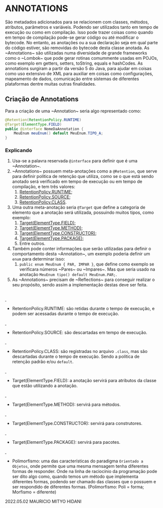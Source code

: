 # ANNOTATIONSSão metadados adicionados para se relacionem com classes, métodos, atributos, parâmetros e variáveis. Podendo ser utilizados tanto em tempo de execução ou como em compilação.Isso pode trazer coisas como quando em tempo de compilação pode-se gerar código ou até modificar o bytecode. No entanto, as anotações ou a sua declaração seja em qual parte do código estiver, são removidas do bytecode desta classe anotada.As ~Annotations~ são utilizadas numa diversidade de grande frameworks como o ~Lombok~ que pode gerar rotinas comummente usadas em POJOs, como exemplo em getters, setters, toString, equals e hashCodes.As annotations surgiram a partir da versão 5 do Java, para ajudar em coisas como uso extensivo de XML para auxiliar em coisas como configurações, mapeamento de dados, comunicação entre sistemas de diferentes plataformas dentre muitas outras finalidades.## Criação de AnnotationsPara a criação de uma ~Annotation~ seria algo representado como: ````java@Retention(RetentionPolicy.RUNTIME)@Target(ElementType.FIELD)public @interface NomeDaAnnotation {      MeuEnum meuEnum() default MeuEnum.TIPO_A;}````### Explicando1. Usa-se a palavra reservada `@interface` para definir que é uma ~Annotation~.2. ~Annotations~ possuem meta-anotações como a `@Retention`, que serve para definir política de retenção que utiliza, como se o que está sendo anotado será verificado em tempo de execução ou em tempo de compilação, e tem três valores:   1. [RetentionPolicy.RUNTIME](#RetentionPolicy.RUNTIME-id);    2. [RetentionPolicy.SOURCE](#RetentionPolicy.SOURCE-id);    3. [RetentionPolicy.CLASS](#RetentionPolicy.CLASS-id).3. Uma outra meta-anotação seria `@Target` que define a categoria de elemento que a anotação será utilizada, possuindo muitos tipos, como exemplo:   1. [Target(ElementType.FIELD)](#Target(ElementType.FIELD)-id);   2. [Target(ElementType.METHOD)](#Target(ElementType.METHOD)-id);   3. [Target(ElementType.CONSTRUCTOR)](#Target(ElementType.CONSTRUCTOR)-id);   4. [Target(ElementType.PACKAGE)](#Target(ElementType.PACKAGE)-id);   5. Entre outros.4. Também pode conter informações que serão utilizadas para definir o comportamento desta ~Annotation~, um exemplo poderia definir um `enum` para determinar isso:   1. `public enum MeuEnum { PAR, IMPAR }`, que define como exemplo se verificara números ~Pares~ ou ~Impares~. Mas que seria usado na anotação `MeuEnum tipo() default MeuEnum.PAR;`.5. As ~Annotations~ precisam de ~Reflections~ para conseguir realizar o seu propósito, sendo assim a implementação destas deve ser feita.## <a href=RetentionPolicy.RUNTIME-id>&nbsp;</a>* RetentionPolicy.RUNTIME: são retidas durante o tempo de execução, e podem ser acessadas durante o tempo de execução.<a href="RetentionPolicy.SOURCE-id">&nbsp;</a>* RetentionPolicy.SOURCE: são descartadas em tempo de execução.<a href="RetentionPolicy.CLASS-id">&nbsp;</a>* RetentionPolicy.CLASS: são registradas no arquivo `.class`, mas são descartadas durante o tempo de execução. Sendo a política de retenção padrão e/ou `default`.<a href="Target(ElementType.FIELD)-id">&nbsp;</a>* Target(ElementType.FIELD): a anotação servirá para atributos da classe que estão utilizando a anotação.<a href="Target(ElementType.METHOD)-id">&nbsp;</a>* Target(ElementType.METHOD): servirá para métodos.<a href="Target(ElementType.CONSTRUCTOR)-id">&nbsp;</a>* Target(ElementType.CONSTRUCTOR): servirá para construtores.<a href="Target(ElementType.PACKAGE)-id">&nbsp;</a>* Target(ElementType.PACKAGE): servirá para pacotes.<a href="Polimorfismo-id">&nbsp;</a>* Polimorfismo: uma das características do paradigma `Orientado a Objetos`, onde permite que uma mesma mensagem tenha diferentes formas de responder. Onde na linha de raciocínio da programação pode ser dito algo como, quando temos um método que implementa diferentes formas, podendo ser chamado das classes que o possuem e ser respondido de diferentes formas. (Polimorfismo: Poli = forma; Morfismo = diferente)2022.05.02 MAURICIO MITYO HIDANI